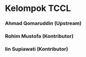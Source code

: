 # Kelompok TCCL
### Ahmad Qomaruddin (Upstream)
### Rohim Mustofa (Kontributor)
### Iin Supiawati (Kontributor)

